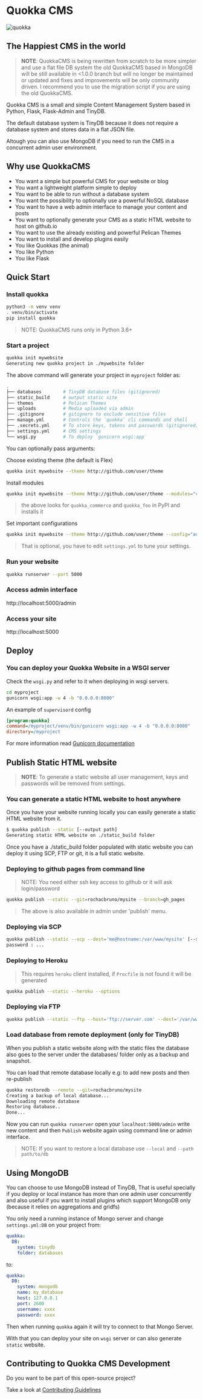 # Quokka CMS

![quokka](https://avatars1.githubusercontent.com/u/10763349?v=4&s=200)

## The Happiest CMS in the world

> **NOTE**: QuokkaCMS is being rewritten from scratch to be more simpler and use a flat file DB system
> the old QuokkaCMS based in MongoDB will be still available in <1.0.0 branch but will no longer be
> maintained or updated and fixes and improvements will be only community driven.
> I recommend you to use the migration script if you are using the old QuokkaCMS.

Quokka CMS is a small and simple Content Management System based
in Python, Flask, Flask-Admin and TinyDB.

The default database system is TinyDB because it does not require a database system
and stores data in a flat JSON file.

Altough you can also use MongoDB if you need to run the CMS in a concurrent admin user
environment.

## Why use QuokkaCMS

- You want a simple but powerful CMS for your website or blog
- You want a lightweight platform simple to deploy
- You want to be able to run without a database system
- You want the possibility to optionally use a powerful NoSQL database
- You want to have a web admin interface to manage your content and posts
- You want to optionally generate your CMS as a static HTML website to host on github.io
- You want to use the already existing and powerful Pelican Themes
- You want to install and develop plugins easily
- You like Quokkas (the animal)
- You like Python
- You like Flask

## Quick Start

### Install quokka

```bash
python3 -m venv venv
. venv/bin/activate
pip install quokka
```

> NOTE: QuokkaCMS runs only in Python 3.6+

### Start a project

```bash
quokka init mywebsite
Generating new quokka project in ./mywebsite folder
```

The above command will generate your project in `myproject` folder as:

```bash
.
├── databases        # TinyDB database files (gitignored)
├── static_build     # output static site
├── themes           # Pelican Themes
├── uploads          # Media uploaded via admin
├── .gitignore       # gitignore to exclude sensitive files
├── manage.yml       # Controls the `quokka` cli commands and shell
├── .secrets.yml     # To store keys, tokens and passwords (gitignored)
├── settings.yml     # CMS settings
└── wsgi.py          # To deploy `gunicorn wsgi:app`
```

You can optionally pass arguments:

Choose existing theme (the default is Flex)

```bash
quokka init mywebsite --theme http://github.com/user/theme
```

Install modules

```bash
quokka init mywebsite --theme http://github.com/user/theme --modules="commerce,foo"
```

> the above looks for `quokka_commerce` and `quokka_foo` in PyPI and installs it

Set important configurations

```bash
quokka init mywebsite --theme http://github.com/user/theme --config="auth_enabled=false"
```

> That is optional, you have to edit `settings.yml` to tune your settings.

### Run your website

```bash
quokka runserver --port 5000
```

### Access admin interface

http://localhost:5000/admin

### Access your site

http://localhost:5000

## Deploy

### You can deploy your Quokka Website in a WSGI server

Check the `wsgi.py` and refer to it when deploying in wsgi servers.

```bash
cd myproject
gunicorn wsgi:app -w 4 -b "0.0.0.0:8000"
```

An example of `supervisord` config

```ini
[program:quokka]
command=/myproject/venv/bin/gunicorn wsgi:app -w 4 -b "0.0.0.0:8000"
directory=/myproject
```

For more information read [Gunicorn documentation](http://docs.gunicorn.org/en/stable/index.html)

## Publish Static HTML website

> **NOTE**: To generate a static website all user management, keys and passwords will be removed from settings.

### You can generate a static HTML website to host anywhere

Once you have your website running locally you can easily generate a
static HTML website from it.

```bash
$ quokka publish --static [--output path]
Generating static HTML website on ./static_build folder
```

Once you have a ./static_build folder populated with static website you can deploy it
using SCP, FTP or git, it is a full static website.

### Deploying to github pages from command line

> NOTE: You need either ssh key access to github or it will ask login/password

```bash
quokka publish --static --git=rochacbruno/mysite --branch=gh_pages
```

> The above is also available in admin under 'publish' menu.

### Deploying via SCP

```bash
quokka publish --static --scp --dest='me@hostname:/var/www/mysite' [--sshkey ~/.ssh/key] [--password xyz]
password : ...
```

### Deploying to Heroku

> This requires `heroku` client installed, if `Procfile` is not found it will be generated

```bash
quokka publish --static --heroku --options
```

### Deploying via FTP

```bash
quokka publish --static --ftp --host='ftp://server.com' --dest='/var/www/mysite'
```

### Load database from remote deployment (only for TinyDB)

When you publish a static website along with the static files the database also
goes to the server under the databases/ folder only as a backup and snapshot.

You can load that remote database locally e.g: to add new posts and then re-publish

```bash
quokka restoredb --remote --git=rochacbruno/mysite
Creating a backup of local database...
Downloading remote database
Restoring database..
Done...
```

Now you can run `quokka runserver` open your `localhost:5000/admin` write new content
and then `Publish` website again using command line or admin interface.

> NOTE: If you want to restore a local database use `--local` and `--path path/to/db`

## Using MongoDB

You can choose to use MongoDB instead of TinyDB, That is useful specially if
you deploy or local instance has more than one admin user concurrently
and also useful if you want to install plugins which support MongoDB only
(because it relies on aggregations and gridfs)

You only need a running instance
of Mongo server and change `settings.yml:DB` on your project from:

```yaml
quokka:
  DB:
    system: tinydb
    folder: databases
```

to:

```yaml
quokka:
  DB:
    system: mongodb
    name: my_database
    host: 127.0.0.1
    port: 2600
    username: xxxx
    password: xxxx
```

Then when running `quokka` again it will try to connect to that Mongo Server.

With that you can deploy your site on `wsgi` server or can also generate `static` website.

## Contributing to Quokka CMS Development

Do you want to be part of this open-source project?

Take a look at [Contributing Guidelines](/CONTRIBUTING.md)
